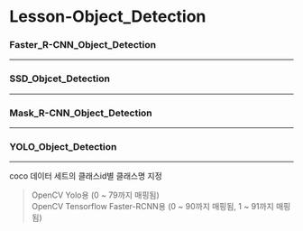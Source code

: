# Lesson-Object_Detection

### Faster_R-CNN_Object_Detection
---------------------------------
### SSD_Objcet_Detection
---------------------------------
### Mask_R-CNN_Object_Detection
---------------------------------
### YOLO_Object_Detection
---------------------------------
coco 데이터 세트의 클래스id별 클래스명 지정
> OpenCV Yolo용 (0 ~ 79까지 매핑됨)     
> OpenCV Tensorflow Faster-RCNN용 (0 ~ 90까지 매핑됨, 1 ~ 91까지 매핑됨)
